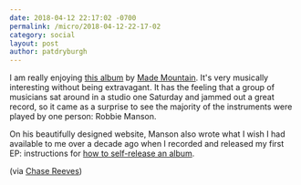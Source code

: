```yaml
---
date: 2018-04-12 22:17:02 -0700
permalink: /micro/2018-04-12-22-17-02
category: social
layout: post
author: patdryburgh
---
```


I am really enjoying [this album][ta] by [Made Mountain][mm]. It's very musically interesting without being extravagant. It has the feeling that a group of musicians sat around in a studio one Saturday and jammed out a great record, so it came as a surprise to see the majority of the instruments were played by one person: Robbie Manson. 

On his beautifully designed website, Manson also wrote what I wish I had available to me over a decade ago when I recorded and released my first EP: instructions for [how to self-release an album][ht].

(via [Chase Reeves][cr])

[ta]: https://mademountain.bandcamp.com/album/riots-in-the-rain
[mm]: http://mademountain.com/
[cr]: https://twitter.com/chase_reeves/status/983744156521476097
[ht]: http://mademountain.com/how-to-self-release-an-album/